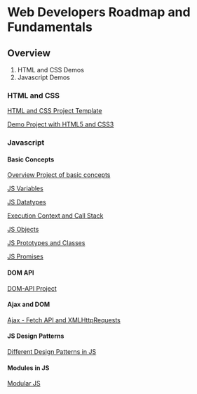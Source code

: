# Web Developers Roadmap and Fundamentals

## Overview
1. HTML and CSS Demos
2. Javascript Demos

### HTML and CSS
[HTML and CSS Project Template](https://github.com/leonardo1710/WebEngineeringSDE21/tree/master/HTML_CSS_Basics/simple_demo_project)

[Demo Project with HTML5 and CSS3](https://github.com/leonardo1710/WebEngineeringSDE21/tree/master/HTML_CSS_Basics/simple_multipage_project)

### Javascript
#### Basic Concepts
[Overview Project of basic concepts](https://github.com/leonardo1710/WebEngineeringSDE21/tree/master/Javascript/Basics)

[JS Variables](https://github.com/leonardo1710/WebEngineeringSDE21/blob/master/Javascript/Basics/assets/javascript/demo_variables.js)

[JS Datatypes](https://github.com/leonardo1710/WebEngineeringSDE21/blob/master/Javascript/Basics/assets/javascript/demo_datatypes.js)

[Execution Context and Call Stack](https://github.com/leonardo1710/WebEngineeringSDE21/blob/master/Javascript/Basics/assets/javascript/demo_ec_callstack.js)

[JS Objects](https://github.com/leonardo1710/WebEngineeringSDE21/blob/master/Javascript/Basics/assets/javascript/demo_objects.js)

[JS Prototypes and Classes](https://github.com/leonardo1710/WebEngineeringSDE21/blob/master/Javascript/Basics/assets/javascript/demo_prototype_class.js)

[JS Promises](https://github.com/leonardo1710/WebEngineeringSDE21/blob/master/Javascript/Basics/assets/javascript/demo_promises.js)

#### DOM API
[DOM-API Project](https://github.com/leonardo1710/WebEngineeringSDE21/tree/master/Javascript/Dom)

#### Ajax and DOM
[Ajax - Fetch API and XMLHttpRequests](https://github.com/leonardo1710/WebEngineeringSDE21/tree/master/Javascript/Ajax)

#### JS Design Patterns
[Different Design Patterns in JS](https://github.com/leonardo1710/WebEngineeringSDE21/tree/master/Javascript/DesignPatterns)

#### Modules in JS
[Modular JS](https://github.com/leonardo1710/WebEngineeringSDE21/tree/master/Javascript/Modules)